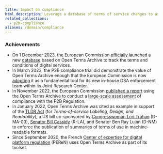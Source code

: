 ```yaml
---
title: Impact on compliance
html_description: Leverage a database of terms of service changes to assess the compliance of online service providers with regulation
related_collections:
  - p2b-compliance
aliases: /domain/compliance
---
```


### Achievements

- On 1 December 2023, the European Commission [officially](https://digital-strategy.ec.europa.eu/en/news/commission-launches-new-database-track-digital-services-terms-and-conditions) launched a new [database](https://platform-contracts.digital-strategy.ec.europa.eu/index.html) based on Open Terms Archive to track the terms and conditions of digital services.
- In March 2023, the P2B compliance trial did demonstrate the value of Open Terms Archive enough that the European Commission is now [adopting](https://github.com/OpenTermsArchive/engine/issues/1001) it as a fundamental tool for its new in-house DSA enforcement team within its Joint Research Center.
- In November 2022, the European Commission [published a report](https://op.europa.eu/en/publication-detail/-/publication/d6a287b5-5116-11ee-9220-01aa75ed71a1/language-en/) using the Open Terms Archive to conduct a [large-scale assessment](https://ppmi.lt/news-insights/ppmi-has-completed-early-evaluation-p2b-regulation) of compliance with the P2B Regulation.
- In January 2022, Open Terms Archive was cited as example in support of the [TLDR Act](https://www.lifewire.com/the-tldr-act-could-help-you-make-sense-of-terms-of-service-agreements-5216643) (for _Terms-of-service Labeling, Design, and Readability_), a US bill co-sponsored by [Congresswoman Lori Trahan](https://trahan.house.gov/) (D-MA-03), [Senator Bill Cassidy](https://www.cassidy.senate.gov/) (R-LA), and Senator Ben Ray Luján (D-NM) to enforce the publication of summaries of terms of use in machine-readable formats.
- Since September 2020, the French [Center of expertise for digital platform regulation](https://www.peren.gouv.fr/en/) (PEReN) uses Open Terms Archive as part of its toolset.
